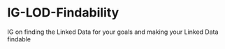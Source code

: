# IG-LOD-Findability
IG on finding the Linked Data for your goals and making your Linked Data findable
